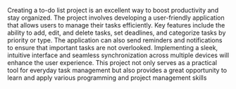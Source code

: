Creating a to-do list project is an excellent way to boost productivity and stay organized. The project involves developing a user-friendly application that allows users to manage their tasks efficiently. Key features include the ability to add, edit, and delete tasks, set deadlines, and categorize tasks by priority or type. The application can also send reminders and notifications to ensure that important tasks are not overlooked. Implementing a sleek, intuitive interface and seamless synchronization across multiple devices will enhance the user experience. This project not only serves as a practical tool for everyday task management but also provides a great opportunity to learn and apply various programming and project management skills
